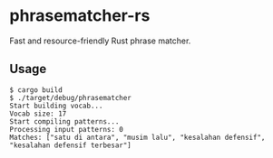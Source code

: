 # phrasematcher-rs
Fast and resource-friendly Rust phrase matcher.

## Usage

```
$ cargo build
$ ./target/debug/phrasematcher
Start building vocab...
Vocab size: 17
Start compiling patterns...
Processing input patterns: 0
Matches: ["satu di antara", "musim lalu", "kesalahan defensif", "kesalahan defensif terbesar"]
```
